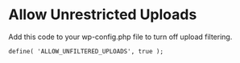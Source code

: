 # Allow Unrestricted Uploads

Add this code to your wp-config.php file to turn off upload filtering.

```
define( 'ALLOW_UNFILTERED_UPLOADS', true );
```